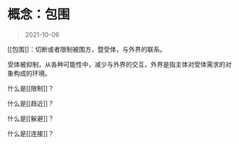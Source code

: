 # 概念：包围

> 2021-10-06

[[包围]]：切断或者限制被围方，暨受体，与外界的联系。

受体被抑制，从各种可能性中，减少与外界的交互，外界是指主体对受体需求的对象构成的环境。

什么是[[限制]]？

什么是[[趋近]]？

什么是[[躲避]]？

什么是[[连接]]？